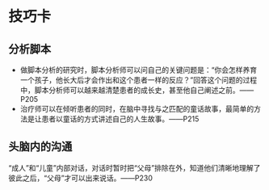# 技巧卡

## 分析脚本
* 做脚本分析的研究时，脚本分析师可以问自己的关键问题是：“你会怎样养育一个孩子，他长大后才会作出和这个患者一样的反应？”回答这个问题的过程中，脚本分析师可以越来越清楚患者的成长史，甚至他自己阐述之前。——P205
* 治疗师可以在倾听患者的同时，在脑中寻找与之匹配的童话故事，最简单的方法是让患者以童话的方式讲述自己的人生故事。——P215

## 头脑内的沟通
“成人”和“儿童”内部对话，对话时暂时把“父母”排除在外，知道他们清晰地理解了彼此之后，“父母”才可以出来说话。——P230


